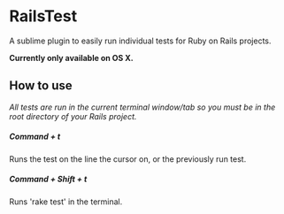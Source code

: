 RailsTest
=========

A sublime plugin to easily run individual tests for Ruby on Rails projects.

__Currently only available on OS X.__

How to use
----------
*All tests are run in the current terminal window/tab so you must be in the root directory of your Rails project.*

##### Command + t
Runs the test on the line the cursor on, or the previously run test.

##### Command + Shift + t
Runs 'rake test' in the terminal.
